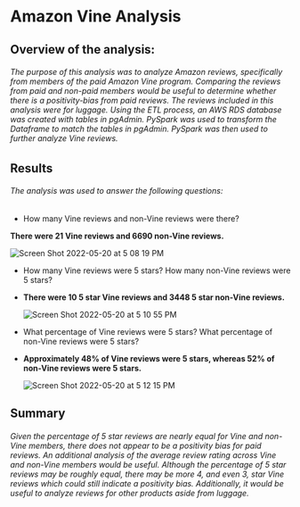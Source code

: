 # Amazon Vine Analysis

## **Overview of the analysis:** 
###### The purpose of this analysis was to analyze Amazon reviews, specifically from members of the paid Amazon Vine program.  Comparing the reviews from paid and non-paid members would be useful to determine whether there is a positivity-bias from paid reviews. The reviews included in this analysis were for luggage. Using the ETL process, an AWS RDS database was created with tables in pgAdmin. PySpark was used to transform the Dataframe to match the tables in pgAdmin. PySpark was then used to further analyze Vine reviews. 

## **Results**
###### The analysis was used to answer the following questions: 
- How many Vine reviews and non-Vine reviews were there? 

 **There were 21 Vine reviews and 6690 non-Vine reviews.**

  ![Screen Shot 2022-05-20 at 5 08 19 PM](https://user-images.githubusercontent.com/98051208/169610716-5d44b0e3-6f6d-4a3e-8009-0d6571b12196.png)

- How many Vine reviews were 5 stars? How many non-Vine reviews were 5 stars?

- **There were 10 5 star Vine reviews and 3448 5 star non-Vine reviews.** 
  
  ![Screen Shot 2022-05-20 at 5 10 55 PM](https://user-images.githubusercontent.com/98051208/169611007-e9b7d9be-2a37-454b-bf31-3a72de28eb76.png)
  
- What percentage of Vine reviews were 5 stars? What percentage of non-Vine reviews were 5 stars?

- **Approximately 48% of Vine reviews were 5 stars, whereas 52% of non-Vine reviews were 5 stars.** 
  
  ![Screen Shot 2022-05-20 at 5 12 15 PM](https://user-images.githubusercontent.com/98051208/169611174-5afcf8bf-ed47-4e14-970c-d96826690c79.png)

## **Summary**
###### Given the percentage of 5 star reviews are nearly equal for Vine and non-Vine members, there does not appear to be a positivity bias for paid reviews. An additional analysis of the average review rating across Vine and non-Vine members would be useful. Although the percentage of 5 star reviews may be roughly equal, there may be more 4, and even 3, star Vine reviews which could still indicate a positivity bias. Additionally, it would be useful to analyze reviews for other products aside from luggage.
